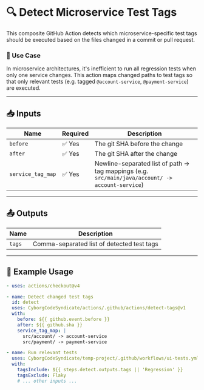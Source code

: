 # 🔍 Detect Microservice Test Tags

This composite GitHub Action detects which microservice-specific test tags should be executed based on the files changed in a commit or pull request.

### 🧠 Use Case

In microservice architectures, it's inefficient to run all regression tests when only one service changes. This action maps changed paths to test tags so that only relevant tests (e.g. tagged `@account-service`, `@payment-service`) are executed.

---

## 📥 Inputs

| Name             | Required | Description                                                                                      |
|------------------|----------|--------------------------------------------------------------------------------------------------|
| `before`         | ✅ Yes   | The git SHA before the change                                                                    |
| `after`          | ✅ Yes   | The git SHA after the change                                                                     |
| `service_tag_map`| ✅ Yes   | Newline-separated list of path → tag mappings (e.g. `src/main/java/account/ -> account-service`) |

---

## 📤 Outputs

| Name  | Description                                |
|--------|--------------------------------------------|
| `tags` | Comma-separated list of detected test tags |

---

## 🚀 Example Usage

```yaml
- uses: actions/checkout@v4

- name: Detect changed test tags
  id: detect
  uses: CyborgCodeSyndicate/actions/.github/actions/detect-tags@v1
  with:
    before: ${{ github.event.before }}
    after: ${{ github.sha }}
    service_tag_map: |
      src/account/ -> account-service
      src/payment/ -> payment-service

- name: Run relevant tests
  uses: CyborgCodeSyndicate/temp-project/.github/workflows/ui-tests.yml@main
  with:
    tagsInclude: ${{ steps.detect.outputs.tags || 'Regression' }}
    tagsExclude: Flaky
    # ... other inputs ...
